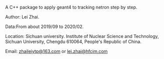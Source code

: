 A C++ package to apply geant4 to tracking netron step by step.</br>

Author: Lei Zhai.</br>

Data:From about 2019/09 to 2020/02.</br>

Location: Sichuan university. Institute of Nuclear Science and Technology, Sichuan University, Chengdu 610064, People's Republic of China.</br>

Email: <zhaileiytp@163.com>  or  <lei.zhai@hfcim.com>